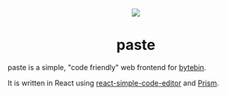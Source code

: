 <h3 align="center"><img src="https://i.imgur.com/Aifb3lU.png"></h3>
<h1 align="center">paste</h1>

paste is a simple, "code friendly" web frontend for [bytebin](https://github.com/lucko/bytebin).

It is written in React using [react-simple-code-editor](https://github.com/satya164/react-simple-code-editor) and [Prism](https://github.com/PrismJS/prism).
